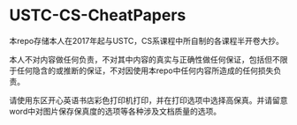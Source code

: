 # USTC-CS-CheatPapers

本repo存储本人在2017年起与USTC，CS系课程中所自制的各课程半开卷大抄。

本人不对内容做任何负责，不对其中内容的真实与正确性做任何保证，包括但不限于任何隐含的或推断的保证，不对因使用本repo中任何内容所造成的任何损失负责。

请使用东区开心英语书店彩色打印机打印，并在打印选项中选择高保真。并请留意word中对图片保存保真度的选项等各种涉及文档质量的选项。
